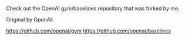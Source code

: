 Check out the OpenAI gym/baselines repository that was forked by me.



Original by OpenAI:

https://github.com/openai/gym
https://github.com/openai/baselines
